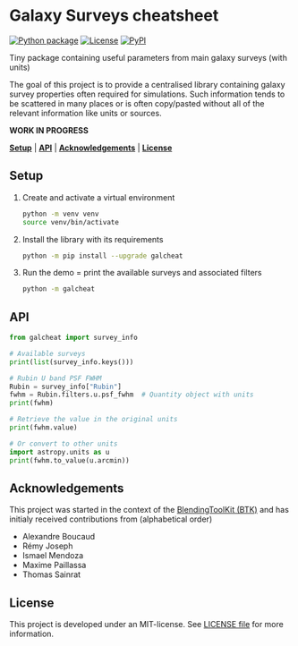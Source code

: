 Galaxy Surveys cheatsheet
=========================

[![Python package][gh-workflow-badge]][gh-workflow]
[![License][license-badge]](LICENSE)
[![PyPI][pypi-badge]][pypi]

[gh-workflow]: https://github.com/aboucaud/galcheat/actions/workflows/python-package.yml
[gh-workflow-badge]: https://github.com/aboucaud/galcheat/actions/workflows/python-package.yml/badge.svg
[license-badge]: https://img.shields.io/github/license/aboucaud/galcheat?color=blue
[pypi-badge]: https://img.shields.io/pypi/pyversions/galcheat?color=yellow&logo=pypi
[pypi]: https://pypi.org/project/galcheat/


Tiny package containing useful parameters from main galaxy surveys (with units)

The goal of this project is to provide a centralised library containing galaxy survey properties often required for simulations. Such information tends to be scattered in many places or is often copy/pasted without all of the relevant information like units or sources.

**WORK IN PROGRESS**

[**Setup**](#setup) | [**API**](#api) | [**Acknowledgements**](#acknowledgements) | [**License**](#license)

Setup
-----
1. Create and activate a virtual environment
    ```sh
    python -m venv venv
    source venv/bin/activate
    ```
2.  Install the library with its requirements
    ```sh
    python -m pip install --upgrade galcheat
    ```
3. Run the demo = print the available surveys and associated filters
    ```sh
    python -m galcheat
    ```

API
---
```python
from galcheat import survey_info

# Available surveys
print(list(survey_info.keys()))

# Rubin U band PSF FWHM
Rubin = survey_info["Rubin"]
fwhm = Rubin.filters.u.psf_fwhm  # Quantity object with units
print(fwhm)

# Retrieve the value in the original units
print(fwhm.value)

# Or convert to other units
import astropy.units as u
print(fwhm.to_value(u.arcmin))
```

Acknowledgements
----------------
This project was started in the context of the [BlendingToolKit (BTK)][github-btk] and has initialy received contributions from (alphabetical order)

- Alexandre Boucaud
- Rémy Joseph
- Ismael Mendoza
- Maxime Paillassa
- Thomas Sainrat

[github-btk]: https://github.com/LSSTDESC/BlendingToolKit

License
-------
This project is developed under an MIT-license. See [LICENSE file](LICENSE) for more information.
